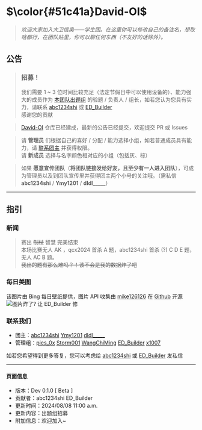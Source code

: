 # $\color{#51c41a}David-OI$
> ###### 欢迎大家加入大卫信奥——学生团。在这里你可以修改自己的备注名，想取啥都行，在团队贴里，你可以聊任何东西（不友好的话除外）。
## 公告
> ### 招募！
> 我们需要 1 ~ 3 位时间比较充足（法定节假日中可以使用设备的）、能力强大的成员作为 [本团队出题组](/team/85069) 的验题 / 负责人 / 组长，如若您认为您具有实力，请联系 [abc1234shi](/user/941501) 或 [ED_Builder](/user/1023494)  
感谢您的贡献

> [David-OI](https://github.com/ED-Builder/David-OI) 仓库已经建成，最新的公告已经提交，欢迎提交 PR 或 Issues

> 请 **管理员** 们根据自己的喜好 / 分配 / 能力选择小组，如若普通成员具有能力，请 [联系团主](/chat?uid=941501) 并获得权限。  
请 **新成员** 选择与名字颜色相对应的小组（包括灰、棕）

> 如果 **愿意宣传团队**（**将团队链接发给好友，且至少有一人进入团队**），可成为管理员以及到团队宣传里并获得团主两个小号的关注哦。（需私信 **abc1234shi** / **Ymy1201** / **dldl_____**）

---
## 指引
### 新闻
> 赛出 ~~制杖~~ 智慧 完美结束  
本场比赛无人 AK ，qcx2024 首杀 A 题，abc1234shi 首杀 (?) C D E 题，无人 AC B 题。  
~~我出的题有那么难吗？！该不会是我的数据炸了吧~~

### 每日美图
该图片由 Bing 每日壁纸提供，图片 API 收集由 [mike126126](https://github.com/mike126126) 在 [Github](https://github.com/mike126126/bing) 开源  
![图片炸了? 让 ED_Builder 修](https://baotangguo.cn:8081/)

### 联系我们
- 团主：[abc1234shi](/chat?uid=941501 "喜气至永远") [Ymy1201](/chat?uid=1186739 "基泥苔煤") [dldl_____](/chat?uid=1073177)
- 管理组：[pies_0x](/chat?uid=964645 "大家能借我点rp吗") [Storm001](/chat?uid=985767 "星河斩尽") [WangChiMing](/chat?uid=1023500 "www") [ED_Builder](/chat?uid=1023494 "咕咕《<复生>》") [x1007](/chat?uid=1109270 "你爱吃烤咕咕吗")

如若您希望得到更多答复，您可以考虑给 [abc1234shi](/chat?uid=941501) 或 [ED_Builder](/chat?uid=1023494) 发私信

---
#### 页面信息
- 版本：Dev 0.1.0 [ Beta ]
- 贡献者：abc1234shi ED_Builder
- 更新时间：2024/08/08 11:00 a.m.
- 更新内容：出题组招募
- 附加信息：欢迎加入~